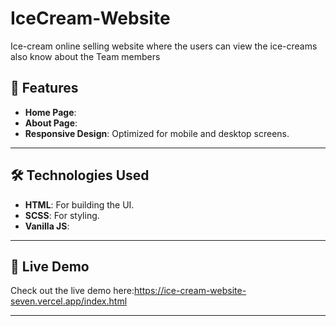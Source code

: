 # IceCream-Website
Ice-cream online selling website where the users can view the ice-creams also know about the Team members


## 🌟 Features

- **Home Page**:
- **About Page**:
- **Responsive Design**: Optimized for mobile and desktop screens.

---

## 🛠️ Technologies Used

- **HTML**: For building the UI.
- **SCSS**: For styling.
- **Vanilla JS**:

---

## 🚀 Live Demo

Check out the live demo here:https://ice-cream-website-seven.vercel.app/index.html

---
